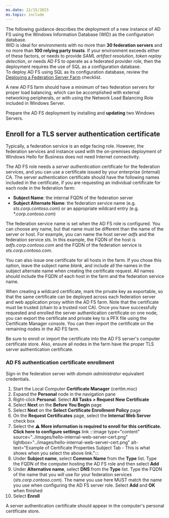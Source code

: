 ```yaml
---
ms.date: 12/15/2023
ms.topic: include
---
```


The following guidance describes the deployment of a new instance of AD FS using the Windows Information Database (WID) as the configuration database.\
WID is ideal for environments with no more than **30 federation servers** and no more than **100 relying party trusts**. If your environment exceeds either of these factors, or needs to provide *SAML artifact resolution*, *token replay detection*, or needs AD FS to operate as a federated provider role, then the deployment requires the use of SQL as a configuration database.\
To deploy AD FS using SQL as its configuration database, review the [Deploying a Federation Server Farm](/windows-server/identity/ad-fs/deployment/deploying-a-federation-server-farm) checklist.

A new AD FS farm should have a minimum of two federation servers for proper load balancing, which can be accomplished with external networking peripherals, or with using the Network Load Balancing Role included in Windows Server.

Prepare the AD FS deployment by installing and **updating** two Windows Servers.

## Enroll for a TLS server authentication certificate

Typically, a federation service is an edge facing role. However, the federation services and instance used with the on-premises deployment of Windows Hello for Business does not need Internet connectivity.

The AD FS role needs a *server authentication* certificate for the federation services, and you can use a certificate issued by your enterprise (internal) CA. The server authentication certificate should have the following names included in the certificate, if you are requesting an individual certificate for each node in the federation farm:

 - **Subject Name**: the internal FQDN of the federation server
 - **Subject Alternate Name**: the federation service name (e.g. *sts.corp.contoso.com*) or an appropriate wildcard entry (e.g. *\*.corp.contoso.com*)

The federation service name is set when the AD FS role is configured. You can choose any name, but that name must be different than the name of the server or host. For example, you can name the host server *adfs* and the federation service *sts*. In this example, the FQDN of the host is *adfs.corp.contoso.com* and the FQDN of the federation service is *sts.corp.contoso.com*.

You can also issue one certificate for all hosts in the farm. If you chose this option, leave the subject name *blank*, and include all the names in the subject alternate name when creating the certificate request. All names should include the FQDN of each host in the farm and the federation service name.

When creating a wildcard certificate, mark the private key as exportable, so that the same certificate can be deployed across each federation server and web application proxy within the AD FS farm. Note that the certificate must be trusted (chain to a trusted root CA). Once you have successfully requested and enrolled the server authentication certificate on one node, you can export the certificate and private key to a PFX file using the Certificate Manager console. You can then import the certificate on the remaining nodes in the AD FS farm.

Be sure to enroll or import the certificate into the AD FS server's computer certificate store. Also, ensure all nodes in the farm have the proper TLS server authentication certificate.

### AD FS authentication certificate enrollment

Sign-in the federation server with *domain administrator* equivalent credentials.

1. Start the Local Computer **Certificate Manager** (certlm.msc)
1. Expand the **Personal** node in the navigation pane
1. Right-click **Personal**. Select **All Tasks > Request New Certificate**
1. Select **Next** on the **Before You Begin** page
1. Select **Next** on the **Select Certificate Enrollment Policy** page
1. On the **Request Certificates** page, select the **Internal Web Server** check box
1. Select the **⚠️ More information is required to enroll for this certificate. Click here to configure settings** link
    :::image type="content" source="../images/hello-internal-web-server-cert.png" lightbox="../images/hello-internal-web-server-cert.png" alt-text="Example of Certificate Properties Subject Tab - This is what shows when you select the above link.":::
1. Under **Subject name**, select **Common Name** from the **Type** list. Type the FQDN of the computer hosting the AD FS role and then select **Add**
1. Under **Alternative name**, select **DNS** from the **Type** list. Type the FQDN of the name that you will use for your federation services (*sts.corp.contoso.com*). The name you use here MUST match the name you use when configuring the AD FS server role. Select **Add** and **OK** when finished
1. Select **Enroll**

A server authentication certificate should appear in the computer's personal certificate store.

